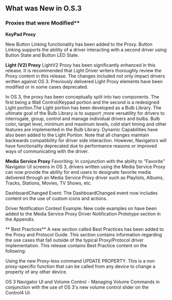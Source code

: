 
## What was New in O.S.3

### Proxies that were Modified\*\* 
**KeyPad Proxy**

New Button Linking functionality has been added to the Proxy. Button Linking supports the ability of a driver interacting with a second driver using Button State and Button LED State. 


**Light (V2) Proxy**
LightV2 Proxy has been significantly enhanced in this release. It is recommended that Light Driver writers thoroughly review the Proxy content in this release. The changes included not only impact drivers written against OS 3. Previously delivered Light Proxy elements have been modified or in some cases deprecated. 

In OS 3, the proxy has been conceptually split into two components. The first being a Wall Control/Keypad portion and the second is a redesigned Light portion.The Light portion has been developed as a Bulb Library. The ultimate goal of the Bulb Library is to support ,more versatility for drivers to interrogate, group, control and manage individual drivers and bulbs. Bulb color, target level, minimum and maximum levels, cold start timing and other features are implemented in the Bulb Library. Dynamic Capabilities have also been added to the Light Portion. Note that all changes maintain backwards compatibility for driver side interaction. However, Navigators will have functionality deprecated due to performance reasons or improved ways of communicating with the driver.


**Media Service Proxy**
Favoriting: In conjunction with the ability to "Favorite" Navigator UI screens in OS 3, drivers written using the Media Service Proxy can now provide the ability for end users to designate favorite media delivered through an Media Service Proxy driver such as Playlists, Albums, Tracks, Stations, Movies, TV Shows, etc. 

DashboardChanged Event: The DashboardChanged event now includes content on the use of custom icons and actions.

Driver Notification Context Example: New code examples on have been added to the Media Service Proxy Driver Notification Prototype section in the Appendix.


** Best Practices**
A new section called Best Practices has been added to the Proxy and Protocol Guide. This section contains information regarding the use cases that fall outside of the typical Proxy/Protocol driver implementation. This release contains Best Practice content on the following:

Using the new Proxy-less command UPDATE PROPERTY. This is a non proxy-specific function that can be called from any device to change a property of any other device.

OS 3 Navigator UI and Volume Control - Managing Volume Commands in conjunction with the use of OS 3's new volume control slider on the Control4 UI.



